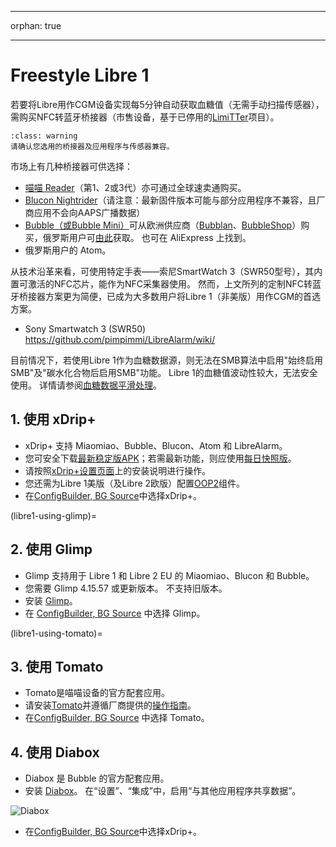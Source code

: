 - - -
orphan: true
- - -

# Freestyle Libre 1

若要将Libre用作CGM设备实现每5分钟自动获取血糖值（无需手动扫描传感器），需购买NFC转蓝牙桥接器（市售设备，基于已停用的[LimiTTer](https://github.com/JoernL/LimiTTer)项目）。

```{admonition} Libre 2, Libre 1 US and Libre Pro
:class: warning
请确认您选用的桥接器及应用程序与传感器兼容。  
```

市场上有几种桥接器可供选择：

-   [喵喵 Reader](https://www.miaomiao.cool/)（第1、2或3代）亦可通过全球速卖通购买。
-   [Blucon Nightrider](https://www.ambrosiasys.com/our-products/blucon/)（请注意：最新固件版本可能与部分应用程序不兼容，且厂商应用不会向AAPS广播数据）
-   [Bubble（或Bubble Mini）](https://www.bubblesmartreader.com/)可从欧洲供应商（[Bubblan](https://www.bubblan.org/)、[BubbleShop](https://bubbleshop.eu/)）购买，俄罗斯用户可[由此](https://vk.com/saharmonitor/)获取。 也可在 AliExpress 上找到。
-   俄罗斯用户的 Atom。

从技术沿革来看，可使用特定手表——索尼SmartWatch 3（SWR50型号），其内置可激活的NFC芯片，能作为NFC采集器使用。 然而，上文所列的定制NFC转蓝牙桥接器方案更为简便，已成为大多数用户将Libre 1（非美版）用作CGM的首选方案。

-   Sony Smartwatch 3 (SWR50) <https://github.com/pimpimmi/LibreAlarm/wiki/>

目前情况下，若使用Libre 1作为血糖数据源，则无法在SMB算法中启用"始终启用SMB"及"碳水化合物后启用SMB"功能。 Libre 1的血糖值波动性较大，无法安全使用。 详情请参阅[血糖数据平滑处理](../CompatibleCgms/SmoothingBloodGlucoseData.md)。

## 1. 使用 xDrip+

-   xDrip+ 支持 Miaomiao、Bubble、Blucon、Atom 和 LibreAlarm。
-   您可安全下载[最新稳定版APK](https://xdrip-plus-updates.appspot.com/stable/xdrip-plus-latest.apk)；若需最新功能，则应使用[每日快照版](https://github.com/NightscoutFoundation/xDrip/releases)。
-   请按照[xDrip+设置页面](../CompatibleCgms/xDrip.md)上的安装说明进行操作。
-    您还需为Libre 1美版（及Libre 2欧版）配置[OOP2](https://drive.google.com/file/d/1f1VHW2I8w7Xe3kSQqdaY3kihPLs47ILS/view)组件。
-   在[ConfigBuilder, BG Source](#Config-Builder-bg-source)中选择xDrip+。

(libre1-using-glimp)=
## 2. 使用 Glimp

-   Glimp 支持用于 Libre 1 和 Libre 2 EU 的 Miaomiao、Blucon 和 Bubble。
-   您需要 Glimp 4.15.57 或更新版本。 不支持旧版本。
-   安装 [Glimp](https://play.google.com/store/apps/details?id=it.ct.glicemia)。
-   在 [ConfigBuilder, BG Source](#Config-Builder-bg-source) 中选择 Glimp。

(libre1-using-tomato)=
## 3. 使用 Tomato

- Tomato是喵喵设备的官方配套应用。
- 请安装[Tomato](http://tomato.cool/#download_page)并遵循厂商提供的[操作指南](http://tomato.cool/how-to-broadcast-data-to-android-aps/tips/)。
- 在[ConfigBuilder, BG Source](#Config-Builder-bg-source) 中选择 Tomato。

## 4. 使用 Diabox

- Diabox 是 Bubble 的官方配套应用。
- 安装 [Diabox](https://t.me/s/DiaboxApp)。 在“设置”、“集成”中，启用“与其他应用程序共享数据”。

![Diabox](../images/Diabox.png)

- 在[ConfigBuilder, BG Source](#Config-Builder-bg-source)中选择xDrip+。
